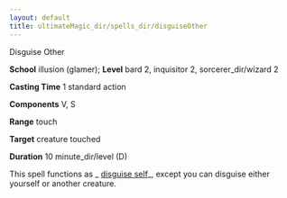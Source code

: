 ```yaml
---
layout: default
title: ultimateMagic_dir/spells_dir/disguiseOther
---
```

Disguise Other

**School** illusion (glamer); **Level** bard 2, inquisitor 2, sorcerer_dir/wizard 2

**Casting Time** 1 standard action

**Components** V, S

**Range** touch

**Target** creature touched

**Duration** 10 minute_dir/level (D)

This spell functions as _ [disguise self](spells_dir/disguiseSelf#_disguise-self)_, except you can disguise either yourself or another creature.

